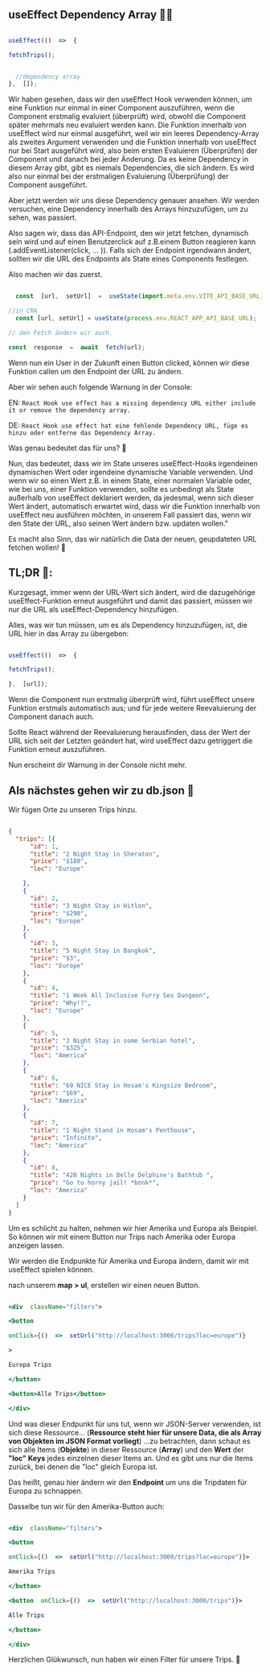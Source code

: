 ##  useEffect Dependency Array 🐱‍👤

```jsx

useEffect(()  =>  {

fetchTrips();


  //dependency array
},  []);

```

Wir haben gesehen, dass wir den useEffect Hook verwenden können, um eine Funktion nur einmal in einer Component auszuführen, wenn die Component erstmalig evaluiert (überprüft) wird, obwohl die Component später mehrmals neu evaluiert werden kann. Die Funktion innerhalb von useEffect wird nur einmal ausgeführt, weil wir ein leeres Dependency-Array als zweites Argument verwenden und die Funktion innerhalb von useEffect nur bei Start ausgeführt wird, also beim ersten Evaluieren (Überprüfen) der Component und danach bei jeder Änderung. Da es keine Dependency in diesem Array gibt, gibt es niemals Dependencies, die sich ändern. Es wird also nur einmal bei der erstmaligen Evaluierung (Überprüfung) der Component ausgeführt.

Aber jetzt werden wir uns diese Dependency genauer ansehen. Wir werden versuchen, eine Dependency innerhalb des Arrays hinzuzufügen, um zu sehen, was passiert.

Also sagen wir, dass das API-Endpoint, den wir jetzt fetchen, dynamisch sein wird und auf einen Benutzerclick auf z.B.einem Button reagieren kann (.addEventListener(click, ... )). Falls sich der Endpoint irgendwann ändert, sollten wir die URL des Endpoints als State eines Components festlegen.

Also machen wir das zuerst.

```jsx

  const  [url,  setUrl]  =  useState(import.meta.env.VITE_API_BASE_URL);

//in CRA
  const [url, setUrl] = useState(process.env.REACT_APP_API_BASE_URL);

// den Fetch ändern wir auch.

const  response  =  await  fetch(url);

```

Wenn nun ein User in der Zukunft einen Button clicked, können wir diese Funktion callen um den Endpoint der URL zu ändern.

Aber wir sehen auch folgende Warnung in der Console:

EN:
```React Hook use effect has a missing dependency URL either include it or remove the dependency array.```

DE:
```React Hook use effect hat eine fehlende Dependency URL, füge es hinzu oder entferne das Dependency Array.```

Was genau bedeutet das für uns? 🤔

Nun, das bedeutet, dass wir im State unseres useEffect-Hooks irgendeinen dynamischen Wert oder irgendeine dynamische Variable verwenden. Und wenn wir so einen Wert z.B. in einem State, einer normalen Variable oder, wie bei uns, einer Funktion verwenden, sollte es unbedingt als State außerhalb von useEffect deklariert werden, da jedesmal, wenn sich dieser Wert ändert, automatisch erwartet wird, dass wir die Funktion innerhalb von useEffect neu ausführen möchten, in unserem Fall passiert das, wenn wir den State der URL, also seinen Wert ändern bzw. updaten wollen."

Es macht also Sinn, das wir natürlich die Data der neuen, geupdateten URL fetchen wollen! 🧐


## TL;DR 🔎:

Kurzgesagt, immer wenn der URL-Wert sich ändert, wird die dazugehörige useEffect-Funktion erneut ausgeführt und damit das passiert, müssen wir nur die URL als useEffect-Dependency hinzufügen.

Alles, was wir tun müssen, um es als Dependency hinzuzufügen, ist, die URL hier in das Array zu übergeben:

```jsx

useEffect(()  =>  {

fetchTrips();

},  [url]);

```

Wenn die Component nun erstmalig überprüft wird, führt useEffect unsere Funktion erstmals automatisch aus; und für jede weitere Reevaluierung der Component danach auch.

Sollte React während der Reevaluierung herausfinden, dass der Wert der URL sich seit der Letzten geändert hat, wird useEffect dazu getriggert die Funktion erneut auszuführen.

Nun erscheint dir Warnung in der Console nicht mehr.


##  Als nächstes gehen wir zu db.json 👀

Wir fügen Orte zu unseren Trips hinzu. 

```json

{
  "trips": [{
      "id": 1,
      "title": "2 Night Stay in Sheraton",
      "price": "$180",
      "loc": "Europe"

    },
    {
      "id": 2,
      "title": "3 Night Stay in Hitlon",
      "price": "$290",
      "loc": "Europe"
    },
    {
      "id": 3,
      "title": "5 Night Stay in Bangkok",
      "price": "$3",
      "loc": "Europe"
    },
    {
      "id": 4,
      "title": "1 Week All Inclusive Furry Sex Dungeon",
      "price": "Why!?",
      "loc": "Europe"
    },
    {
      "id": 5,
      "title": "3 Night Stay in some Serbian hotel",
      "price": "$325",
      "loc": "America"
    },
    {
      "id": 6,
      "title": "69 NICE Stay in Hosam's Kingsize Bedroom",
      "price": "$69",
      "loc": "America"
    },
    {
      "id": 7,
      "title": "1 Night Stand in Hosam's Penthouse",
      "price": "Infinite",
      "loc": "America"
    },
    {
      "id": 8,
      "title": "420 Nights in Belle Delphine's Bathtub ",
      "price": "Go to horny jail! *bonk*",
      "loc": "America"
    }
  ]
}

```

Um es schlicht zu halten, nehmen wir hier Amerika und Europa als Beispiel. So können wir mit einem Button nur Trips nach Amerika oder Europa anzeigen lassen.

Wir werden die Endpunkte für Amerika und Europa ändern, damit wir mit useEffect spielen können.

nach unserem **map > ul**, erstellen wir einen neuen Button.

```jsx

<div  className="filters">

<button

onClick={()  =>  setUrl("http://localhost:3000/trips?loc=europe")}

>

Europa Trips

</button>

<button>Alle Trips</button>

</div>

```

Und was dieser Endpunkt für uns tut, wenn wir JSON-Server verwenden, ist sich diese Ressource...
(**Ressource steht hier für unsere Data, die als Array von Objekten im JSON Format vorliegt**)
...zu betrachten, dann schaut es sich alle Items (**Objekte**) in dieser Ressource (**Array**) und den **Wert** der **"loc" Keys** jedes einzelnen dieser Items an. Und es gibt uns nur die Items zurück, bei denen die "loc" gleich Europa ist.

Das heißt, genau hier ändern wir den **Endpoint** um uns die Tripdaten für Europa zu schnappen.

Dasselbe tun wir für den Amerika-Button auch:

```jsx

<div  className="filters">

<button

onClick={()  =>  setUrl("http://localhost:3000/trips?loc=europe")}>

Amerika Trips

</button>

<button  onClick={()  =>  setUrl("http://localhost:3000/trips")}>

Alle Trips

</button>

</div>

```

Herzlichen Glükwunsch, nun haben wir einen Filter für unsere Trips. 💖
